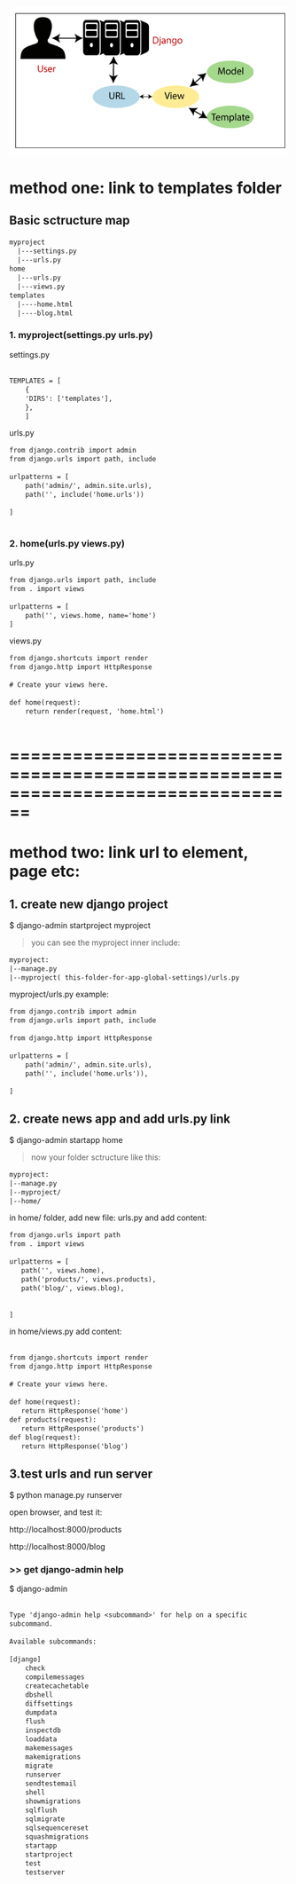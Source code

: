 
![](https://raw.githubusercontent.com/realDavidChen/python3/main/django/images/Controller-in-Django.png)


# method one: link to templates folder


## Basic sctructure map

```
myproject
  |---settings.py
  |---urls.py
home
  |---urls.py
  |---views.py
templates
  |----home.html
  |----blog.html

```
### 1. myproject(settings.py urls.py)
          

settings.py

```

TEMPLATES = [
    {    
    'DIRS': ['templates'],  
    },
    ]

```
urls.py

```
from django.contrib import admin
from django.urls import path, include

urlpatterns = [
    path('admin/', admin.site.urls),
    path('', include('home.urls'))
    
]


```

### 2. home(urls.py views.py)

urls.py

```
from django.urls import path, include
from . import views

urlpatterns = [
    path('', views.home, name='home')
]
```
views.py

```
from django.shortcuts import render
from django.http import HttpResponse

# Create your views here.

def home(request):
    return render(request, 'home.html')


```




================================================================================
================================================================================

# method two: link url to element, page etc:

## 1. create new django project
$ django-admin startproject myproject
> you can see the myproject inner include:
```
myproject:
|--manage.py 
|--myproject( this-folder-for-app-global-settings)/urls.py

```
myproject/urls.py example:

```
from django.contrib import admin
from django.urls import path, include

from django.http import HttpResponse

urlpatterns = [
    path('admin/', admin.site.urls),
    path('', include('home.urls')),
  
]

```

## 2. create news app and add urls.py link

$ django-admin startapp home

> now your folder sctructure like this: 

```
myproject:
|--manage.py 
|--myproject/
|--home/

```

 in home/ folder, add new file: urls.py and add content:
 
 ```
from django.urls import path
from . import views

urlpatterns = [
    path('', views.home),
    path('products/', views.products),
    path('blog/', views.blog),
   
    
]
 
 ```
 
 in home/views.py add content:
 
 
 ```
 
 from django.shortcuts import render
from django.http import HttpResponse

# Create your views here.

def home(request):
    return HttpResponse('home')
def products(request):
    return HttpResponse('products')
def blog(request):
    return HttpResponse('blog')
 
 ```

## 3.test urls and run server

$ python manage.py runserver

open browser, and test it:

http://localhost:8000/products

http://localhost:8000/blog

### >> get django-admin help

$ django-admin

```

Type 'django-admin help <subcommand>' for help on a specific subcommand.

Available subcommands:

[django]
    check
    compilemessages
    createcachetable
    dbshell
    diffsettings
    dumpdata
    flush
    inspectdb
    loaddata
    makemessages
    makemigrations
    migrate
    runserver
    sendtestemail
    shell
    showmigrations
    sqlflush
    sqlmigrate
    sqlsequencereset
    squashmigrations
    startapp
    startproject
    test
    testserver

```
